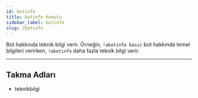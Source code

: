 ```yaml
---
id: botinfo
title: botinfo Komutu
sidebar_label: botinfo
slug: /botinfo
---
```

Bot hakkında teknik bilgi verir. Örneğin, `!abotinfo basic` bot hakkında temel bilgileri verirken, `!abotinfo` daha fazla teknik bilgi verir.

---

## Takma Adları

- teknikbilgi